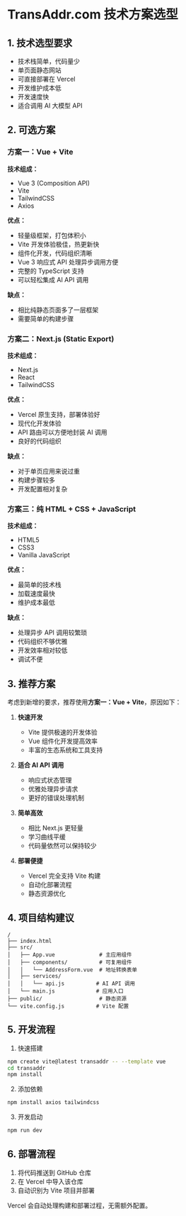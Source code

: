 # TransAddr.com 技术方案选型

## 1. 技术选型要求

- 技术栈简单，代码量少
- 单页面静态网站
- 可直接部署在 Vercel
- 开发维护成本低
- 开发速度快
- 适合调用 AI 大模型 API

## 2. 可选方案

### 方案一：Vue + Vite
**技术组成：**
- Vue 3 (Composition API)
- Vite
- TailwindCSS
- Axios

**优点：**
- 轻量级框架，打包体积小
- Vite 开发体验极佳，热更新快
- 组件化开发，代码组织清晰
- Vue 3 响应式 API 处理异步调用方便
- 完整的 TypeScript 支持
- 可以轻松集成 AI API 调用

**缺点：**
- 相比纯静态页面多了一层框架
- 需要简单的构建步骤

### 方案二：Next.js (Static Export)
**技术组成：**
- Next.js
- React
- TailwindCSS

**优点：**
- Vercel 原生支持，部署体验好
- 现代化开发体验
- API 路由可以方便地封装 AI 调用
- 良好的代码组织

**缺点：**
- 对于单页应用来说过重
- 构建步骤较多
- 开发配置相对复杂

### 方案三：纯 HTML + CSS + JavaScript
**技术组成：**
- HTML5
- CSS3
- Vanilla JavaScript

**优点：**
- 最简单的技术栈
- 加载速度最快
- 维护成本最低

**缺点：**
- 处理异步 API 调用较繁琐
- 代码组织不够优雅
- 开发效率相对较低
- 调试不便

## 3. 推荐方案

考虑到新增的要求，推荐使用**方案一：Vue + Vite**，原因如下：

1. **快速开发**
   - Vite 提供极速的开发体验
   - Vue 组件化开发提高效率
   - 丰富的生态系统和工具支持

2. **适合 AI API 调用**
   - 响应式状态管理
   - 优雅处理异步请求
   - 更好的错误处理机制

3. **简单高效**
   - 相比 Next.js 更轻量
   - 学习曲线平缓
   - 代码量依然可以保持较少

4. **部署便捷**
   - Vercel 完全支持 Vite 构建
   - 自动化部署流程
   - 静态资源优化

## 4. 项目结构建议

```
/
├── index.html
├── src/
│   ├── App.vue              # 主应用组件
│   ├── components/          # 可复用组件
│   │   └── AddressForm.vue  # 地址转换表单
│   ├── services/           
│   │   └── api.js          # AI API 调用
│   └── main.js             # 应用入口
├── public/                  # 静态资源
└── vite.config.js          # Vite 配置
```

## 5. 开发流程

1. 快速搭建
```bash
npm create vite@latest transaddr -- --template vue
cd transaddr
npm install
```

2. 添加依赖
```bash
npm install axios tailwindcss
```

3. 开发启动
```bash
npm run dev
```

## 6. 部署流程

1. 将代码推送到 GitHub 仓库
2. 在 Vercel 中导入该仓库
3. 自动识别为 Vite 项目并部署

Vercel 会自动处理构建和部署过程，无需额外配置。 